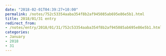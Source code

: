 ```yaml
---
date: "2018-02-01T04:39:27+10:00"
permalink: /notes/752c53354aaba354f8b2af945085ab695e86e5b1.html
title: 2018/01/31 entry
redirect_from:
- /notes/entry/2018/01/31/752c53354aaba354f8b2af945085ab695e86e5b1.html
categories:
- January
- 2018
- 31
---
```

